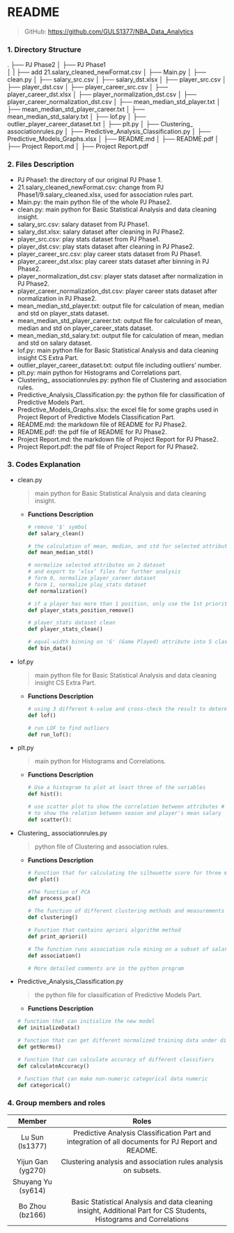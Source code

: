 # README

> GitHub:   https://github.com/GULS1377/NBA_Data_Analytics 

### 1. Directory Structure

.
├── PJ Phase2
│   ├── PJ Phase1               
│    |     ├──  add 21.salary_cleaned_newFormat.csv
│   ├── Main.py
│   ├── clean.py
│   ├── salary_src.csv
│   ├── salary_dst.xlsx
│   ├── player_src.csv
│   ├── player_dst.csv
│   ├── player_career_src.csv
│   ├── player_career_dst.xlsx
│   ├── player_normalization_dst.csv
│   ├── player_career_normalization_dst.csv
│   ├── mean_median_std_player.txt
│   ├── mean_median_std_player_career.txt
│   ├── mean_median_std_salary.txt
│   ├── lof.py
│   ├── outlier_player_career_dataset.txt
│   ├── plt.py
│   ├── Clustering_ associationrules.py
│   ├── Predictive_Analysis_Classification.py
│   ├── Predictive_Models_Graphs.xlsx
│   ├── README.md
│   ├── README.pdf
│   ├── Project Report.md
│   ├── Project Report.pdf

### 2. Files Description

- PJ Phase1: the directory of our original PJ Phase 1.
- 21.salary_cleaned_newFormat.csv: change from PJ Phase1/9.salary_cleaned.xlsx, used for association rules part.
- Main.py: the main python file of the whole PJ Phase2.
- clean.py: main python for Basic Statistical Analysis and data cleaning insight.
- salary_src.csv: salary dataset from PJ Phase1.
- salary_dst.xlsx: salary dataset after cleaning in PJ Phase2.
- player_src.csv: play stats dataset from PJ Phase1.
- player_dst.csv: play stats dataset after cleaning in PJ Phase2.
- player_career_src.csv: play career stats dataset from PJ Phase1.
- player_career_dst.xlsx: play career stats dataset after binning in PJ Phase2.
- player_normalization_dst.csv: player stats dataset after normalization in PJ Phase2.
- player_career_normalization_dst.csv: player career stats dataset after normalization in PJ Phase2.
- mean_median_std_player.txt: output file for calculation of mean, median and std on player_stats dataset.
- mean_median_std_player_career.txt: output file for calculation of mean, median and std on player_career_stats dataset.
- mean_median_std_salary.txt: output file for calculation of mean, median and std on salary dataset.
- lof.py: main python file for Basic Statistical Analysis and data cleaning insight CS Extra Part. 
- outlier_player_career_dataset.txt: output file including outliers’ number.
- plt.py: main python for Histograms and Correlations part.
- Clustering_ associationrules.py: python file of Clustering and association rules.
- Predictive_Analysis_Classification.py: the python file for classification of Predictive Models Part.
- Predictive_Models_Graphs.xlsx: the excel file for some graphs used in Project Report of Predictive Models Classification Part.
- README.md: the markdown file of README for PJ Phase2.
- README.pdf: the pdf file of README for PJ Phase2.
- Project Report.md: the markdown file of Project Report for PJ Phase2.
- Project Report.pdf: the pdf file of Project Report for PJ Phase2.

### 3. Codes Explanation

- clean.py  

  > main python for Basic Statistical Analysis and data cleaning insight.

  - **Functions Description**

    ```python
    # remove '$' symbol
    def salary_clean()         
    
    # the calculation of mean, median, and std for selected attributes of data sets
    def mean_median_std()
    
    # normalize selected attributes on 2 dataset
    # and export to ‘xlsx’ files for further analysis
    # form 0, normalize player_career dataset
    # form 1, normalize play_stats dataset
    def normalization()
    
    # if a player has more than 1 position, only use the 1st priority position
    def player_stats_position_remove()
    
    # player_stats dataset clean
    def player_stats_clean()
    
    # equal-width binning on 'G' (Game Played) attribute into 5 class
    def bin_data()
    ```

- lof.py  

  > main python file for Basic Statistical Analysis and data cleaning insight CS Extra Part. 

  - **Functions Description**

    ```python
    # using 3 different k-value and cross-check the result to determine the outlier
    def lof()
    
    # run LOF to find outliers
    def run_lof():
    ```

- plt.py

  > main python for Histograms and Correlations.

  - **Functions Description**

    ```python
    # Use a histogram to plot at least three of the variables
    def hist():
    
    # use scatter plot to show the correlation between attributes #
    # to show the relation between season and player's mean salary
    def scatter():
    ```

- Clustering_ associationrules.py

  > python file of Clustering and association rules.

  - **Functions Description**

    ```python
    # Function that for calculating the silhouette score for three methods and draw the diagram
    def plot()
    
    #The function of PCA
    def process_pca()
    
    # The function of different clustering methods and measurements 
    def clustering()
    
    # Function that contains apriori algorithm method
    def print_apriori()
    
    # The function runs association rule mining on a subset of salary_of_players.csv
    def association()
    
    # More detailed comments are in the python program
    ```

- Predictive_Analysis_Classification.py

  > the python file for classification of Predictive Models Part.

  - **Functions Description**

  ```python
  # function that can initialize the new model
  def initializeData()
  
  # function that can get different normalized training data under different norms
  def getNorms()
  
  # function that can calculate accuracy of different classifiers
  def calculateAccuracy()
  
  # function that can make non-numeric categorical data numeric
  def categorical()
  ```

### 4. Group members and roles

|       Member        |                            Roles                             |
| :-----------------: | :----------------------------------------------------------: |
| Lu  Sun    (ls1377) | Predictive Analysis Classification Part and integration of all documents for PJ Report and README. |
| Yijun  Gan (yg270)  | Clustering analysis and association rules analysis on subsets. |
| Shuyang  Yu (sy614) |                                                              |
|  Bo  Zhou (bz166)   | Basic  Statistical Analysis and data cleaning insight, Additional  Part for CS Students,  Histograms  and Correlations |



